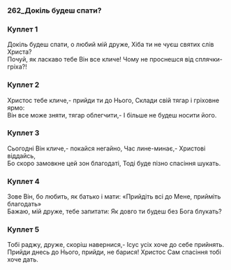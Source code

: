 ### 262_Докіль будеш спати?
### Куплет 1
Докіль будеш спати, о любий мій друже, Хіба ти не чуєш святих слів Христа? <br/>Почуй, як ласкаво тебе Він все кличе! Чому не проснешся від сплячки-гріха?!
### Куплет 2
Христос тебе кличе,- прийди ти до Нього, Склади свій тягар і гріховне ярмо: <br/>Він все може зняти, тягар облегчити,- І більше не будеш носити його.
### Куплет 3
Сьогодні Він кличе,- покайся негайно, Час лине-минає,- Христові віддайсь, <br/>Бо скоро замовкне цей зон благодаті, Тоді буде пізно спасіння шукать.
### Куплет 4
Зове Він, бо любить, як батько і мати: «Прийдіть всі до Мене, прийміть благодать» <br/>Бажаю, мій друже, тебе запитати: Як довго ти будеш без Бога блукать?
### Куплет 5
Тобі раджу, друже, скоріш навернися,- Ісус усіх хоче до себе прийнять.<br/>Прийди днесь до Нього, прийди, не барися! Христос Сам спасіння тобі хоче дать.
